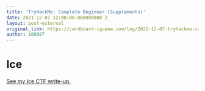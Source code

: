 ```yaml
---
title: 'TryHackMe: Complete Beginner (Supplements)'
date: 2021-12-07 12:00:00.000000000 Z
layout: post-external
original_link: https://cardboard-iguana.com/log/2021-12-07-tryhackme-complete-beginner-supplements.html
author: 100007
---
```


# Ice

[See my Ice CTF write-up.](https://cardboard-iguana.com/notes/tryhackme-ice.html)

